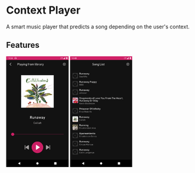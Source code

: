 # Context Player

A smart music player that predicts a song depending on the user's context.

## Features

<p float="left">
<img src="https://github.com/4Gabby4/context-player/blob/master/screenshots/NowPlayingScreen.png" height="300">
<img src="https://github.com/4Gabby4/context-player/blob/master/screenshots/SongListScreen.png" height="300">
</p>
